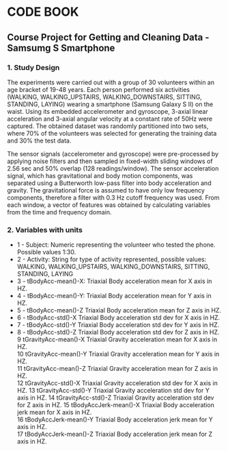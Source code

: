 # CODE BOOK
## Course Project for Getting and Cleaning Data - Samsumg S Smartphone
### 1. Study Design
The experiments were carried out with a group of 30 volunteers within an age bracket of 19-48 years. Each person performed six activities (WALKING, WALKING_UPSTAIRS, WALKING_DOWNSTAIRS, SITTING, STANDING, LAYING) wearing a smartphone (Samsung Galaxy S II) on the waist. Using its embedded accelerometer and gyroscope, 3-axial linear acceleration and 3-axial angular velocity at a constant rate of 50Hz were captured. The obtained dataset was randomly partitioned into two sets, where 70% of the volunteers was selected for generating the training data and 30% the test data. 

The sensor signals (accelerometer and gyroscope) were pre-processed by applying noise filters and then sampled in fixed-width sliding windows of 2.56 sec and 50% overlap (128 readings/window). The sensor acceleration signal, which has gravitational and body motion components, was separated using a Butterworth low-pass filter into body acceleration and gravity. The gravitational force is assumed to have only low frequency components, therefore a filter with 0.3 Hz cutoff frequency was used. From each window, a vector of features was obtained by calculating variables from the time and frequency domain.

### 2. Variables with units
- 1	- Subject:		Numeric representing the volunteer who tested the phone. Possible values 1:30. 
- 2 -	Activity:		String for type of activity represented, possible values: WALKING, WALKING_UPSTAIRS, WALKING_DOWNSTAIRS, SITTING, STANDING, LAYING 
- 3 -	tBodyAcc-mean()-X:	Triaxial Body acceleration mean for X axis in HZ.	
- 4 -	tBodyAcc-mean()-Y:	Triaxial Body acceleration mean for Y axis in HZ.		
- 5 -	tBodyAcc-mean()-Z	Triaxial Body acceleration mean for Z axis in HZ.	
- 6 -	tBodyAcc-std()-X	Triaxial Body acceleration std dev for X axis in HZ.	
- 7 -	tBodyAcc-std()-Y	Triaxial Body acceleration std dev for Y axis in HZ.	
- 8 -	tBodyAcc-std()-Z	Triaxial Body acceleration std dev for Z axis in HZ.	
9	tGravityAcc-mean()-X	Triaxial Gravity acceleration mean for X axis in HZ.	
10	tGravityAcc-mean()-Y	Triaxial Gravity acceleration mean for Y axis in HZ.	
11	tGravityAcc-mean()-Z	Triaxial Gravity acceleration mean for Z axis in HZ.	
12	tGravityAcc-std()-X	Triaxial Gravity acceleration std dev for X axis in HZ.	
13	tGravityAcc-std()-Y	Triaxial Gravity acceleration std dev for Y axis in HZ.	
14	tGravityAcc-std()-Z	Triaxial Gravity acceleration std dev for Z axis in HZ.	
15	tBodyAccJerk-mean()-X	Triaxial Body acceleration jerk mean for X axis in HZ.	
16	tBodyAccJerk-mean()-Y	Triaxial Body acceleration jerk mean for Y axis in HZ.	
17	tBodyAccJerk-mean()-Z	Triaxial Body acceleration jerk mean for Z axis in HZ.	


